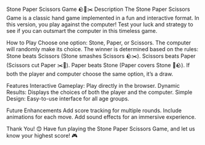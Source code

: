 Stone Paper Scissors Game 🪨📄✂️
Description
The Stone Paper Scissors Game is a classic hand game implemented in a fun and interactive format. In this version, you play against the computer! Test your luck and strategy to see if you can outsmart the computer in this timeless game.

How to Play
Choose one option: Stone, Paper, or Scissors.
The computer will randomly make its choice.
The winner is determined based on the rules:
Stone beats Scissors (Stone smashes Scissors 🪨✂️).
Scissors beats Paper (Scissors cut Paper ✂️📄).
Paper beats Stone (Paper covers Stone 📄🪨).
If both the player and computer choose the same option, it’s a draw.

Features
Interactive Gameplay: Play directly in the browser.
Dynamic Results: Displays the choices of both the player and the computer.
Simple Design: Easy-to-use interface for all age groups.

Future Enhancements
Add score tracking for multiple rounds.
Include animations for each move.
Add sound effects for an immersive experience.

Thank You! 😊
Have fun playing the Stone Paper Scissors Game, and let us know your highest score! 🎮

